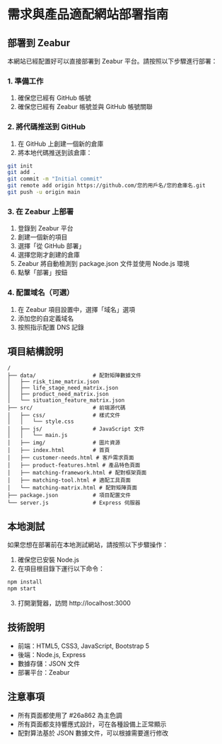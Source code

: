 # 需求與產品適配網站部署指南

## 部署到 Zeabur

本網站已經配置好可以直接部署到 Zeabur 平台。請按照以下步驟進行部署：

### 1. 準備工作

1. 確保您已經有 GitHub 帳號
2. 確保您已經有 Zeabur 帳號並與 GitHub 帳號關聯

### 2. 將代碼推送到 GitHub

1. 在 GitHub 上創建一個新的倉庫
2. 將本地代碼推送到該倉庫：

```bash
git init
git add .
git commit -m "Initial commit"
git remote add origin https://github.com/您的用戶名/您的倉庫名.git
git push -u origin main
```

### 3. 在 Zeabur 上部署

1. 登錄到 Zeabur 平台
2. 創建一個新的項目
3. 選擇「從 GitHub 部署」
4. 選擇您剛才創建的倉庫
5. Zeabur 將自動檢測到 package.json 文件並使用 Node.js 環境
6. 點擊「部署」按鈕

### 4. 配置域名（可選）

1. 在 Zeabur 項目設置中，選擇「域名」選項
2. 添加您的自定義域名
3. 按照指示配置 DNS 記錄

## 項目結構說明

```
/
├── data/                  # 配對矩陣數據文件
│   ├── risk_time_matrix.json
│   ├── life_stage_need_matrix.json
│   ├── product_need_matrix.json
│   └── situation_feature_matrix.json
├── src/                   # 前端源代碼
│   ├── css/               # 樣式文件
│   │   └── style.css
│   ├── js/                # JavaScript 文件
│   │   └── main.js
│   ├── img/               # 圖片資源
│   ├── index.html         # 首頁
│   ├── customer-needs.html # 客戶需求頁面
│   ├── product-features.html # 產品特色頁面
│   ├── matching-framework.html # 配對框架頁面
│   ├── matching-tool.html # 適配工具頁面
│   └── matching-matrix.html # 配對矩陣頁面
├── package.json           # 項目配置文件
└── server.js              # Express 伺服器
```

## 本地測試

如果您想在部署前在本地測試網站，請按照以下步驟操作：

1. 確保您已安裝 Node.js
2. 在項目根目錄下運行以下命令：

```bash
npm install
npm start
```

3. 打開瀏覽器，訪問 http://localhost:3000

## 技術說明

- 前端：HTML5, CSS3, JavaScript, Bootstrap 5
- 後端：Node.js, Express
- 數據存儲：JSON 文件
- 部署平台：Zeabur

## 注意事項

- 所有頁面都使用了 #26a862 為主色調
- 所有頁面都支持響應式設計，可在各種設備上正常顯示
- 配對算法基於 JSON 數據文件，可以根據需要進行修改
